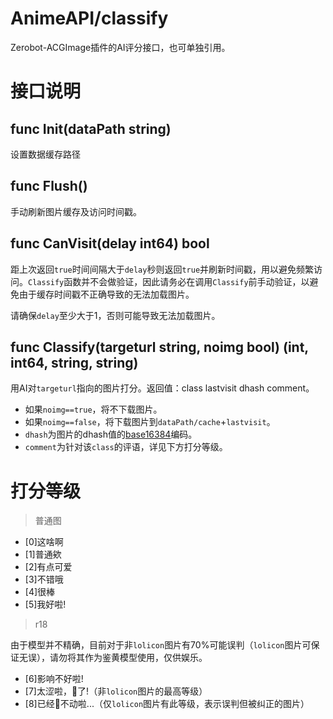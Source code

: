 # AnimeAPI/classify
Zerobot-ACGImage插件的AI评分接口，也可单独引用。

# 接口说明

## func Init(dataPath string)
设置数据缓存路径

## func Flush()
手动刷新图片缓存及访问时间戳。

## func CanVisit(delay int64) bool
距上次返回`true`时间间隔大于`delay`秒则返回`true`并刷新时间戳，用以避免频繁访问。`Classify`函数并不会做验证，因此请务必在调用`Classify`前手动验证，以避免由于缓存时间戳不正确导致的无法加载图片。

请确保`delay`至少大于1，否则可能导致无法加载图片。

## func Classify(targeturl string, noimg bool) (int, int64, string, string)
用AI对`targeturl`指向的图片打分。返回值：class lastvisit dhash comment。

- 如果`noimg==true`，将不下载图片。
- 如果`noimg==false`，将下载图片到`dataPath/cache`+`lastvisit`。
- `dhash`为图片的dhash值的[base16384](https://github.com/fumiama/base16384)编码。
- `comment`为针对该`class`的评语，详见下方打分等级。

# 打分等级

> 普通图

- [0]这啥啊
- [1]普通欸
- [2]有点可爱
- [3]不错哦
- [4]很棒
- [5]我好啦!

> r18

由于模型并不精确，目前对于非`lolicon`图片有70%可能误判（`lolicon`图片可保证无误），请勿将其作为鉴黄模型使用，仅供娱乐。

- [6]影响不好啦!
- [7]太涩啦，🐛了!（非`lolicon`图片的最高等级）
- [8]已经🐛不动啦...（仅`lolicon`图片有此等级，表示误判但被纠正的图片）
